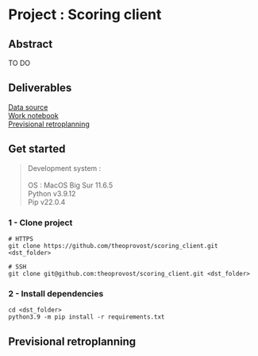 # Project : Scoring client

## Abstract
TO DO

## Deliverables
[Data source](https://drive.google.com/file/d/1G5EgIa41qFm8UzS-A1OQez5HMkPksaQQ/view) <br>
[Work notebook](https://github.com/theoprovost/scoring_client/blob/master/nb.ipynb) <br>
[Previsional retroplanning](#planning)

## Get started

> Development system : <br><br>
> OS : MacOS Big Sur 11.6.5 <br>
> Python v3.9.12 <br>
> Pip v22.0.4

### 1 - Clone project
```text
# HTTPS
git clone https://github.com/theoprovost/scoring_client.git <dst_folder>

# SSH
git clone git@github.com:theoprovost/scoring_client.git <dst_folder>
```

### 2 - Install dependencies
```text
cd <dst_folder>
python3.9 -m pip install -r requirements.txt
```

## <a name='planning'></a>Previsional retroplanning
